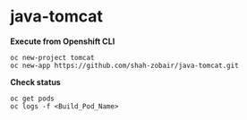# java-tomcat

**Execute from Openshift CLI**
```
oc new-project tomcat
oc new-app https://github.com/shah-zobair/java-tomcat.git
```

**Check status**
```
oc get pods
oc logs -f <Build_Pod_Name>
```

